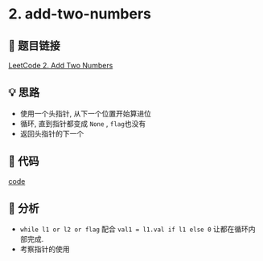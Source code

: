 # 2. add-two-numbers

## 🔗 题目链接

[LeetCode 2. Add Two Numbers](https://leetcode.com/problems/add-two-numbers/)

## 💡 思路

* 使用一个头指针, 从下一个位置开始算进位
* 循环, 直到指针都变成 `None` ,  `flag`也没有
* 返回头指针的下一个 

## 🧩 代码

[code](../problems/2.add-two-numbers.py)

## 📝 分析

* `while l1 or l2 or flag` 配合 `val1 = l1.val if l1 else 0` 让都在循环内部完成. 
* 考察指针的使用
